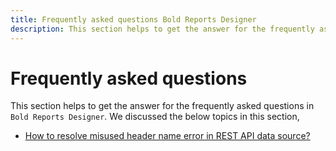 ```yaml
---
title: Frequently asked questions Bold Reports Designer
description: This section helps to get the answer for the frequently asked questions when designing reports in Bold Reports Designer.
---
```


# Frequently asked questions

This section helps to get the answer for the frequently asked questions in `Bold Reports Designer`. We discussed the below topics in this section,

* [How to resolve misused header name error in REST API data source?](./../faq/resolve-misused-header-name-error-rest-api-data-source/)